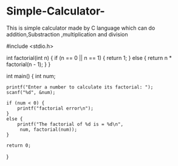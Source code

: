 # Simple-Calculator-
This is simple calculator made by C language which can do addition,Substraction ,multiplication and division 

#include <stdio.h>

int factorial(int n) {
    if (n == 0 || n == 1) {
        return 1; 
    } 
    else {
        return n * factorial(n - 1); 
    }
}

int main() {
    int num;

    printf("Enter a number to calculate its factorial: ");
    scanf("%d", &num);

    if (num < 0) {
        printf("factorial error\n");
    } 
    else {
        printf("The factorial of %d is = %d\n",
         num, factorial(num));
    }

    return 0;
}

